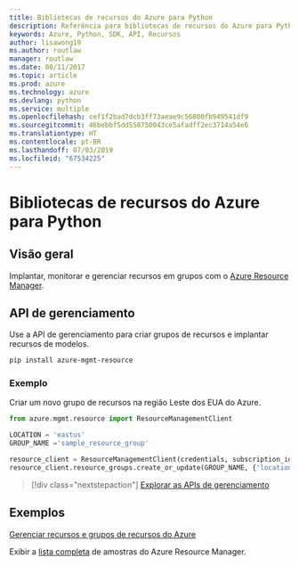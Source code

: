 ```yaml
---
title: Bibliotecas de recursos do Azure para Python
description: Referência para bibliotecas de recursos do Azure para Python
keywords: Azure, Python, SDK, API, Recursos
author: lisawong19
ms.author: routlaw
manager: routlaw
ms.date: 08/11/2017
ms.topic: article
ms.prod: azure
ms.technology: azure
ms.devlang: python
ms.service: multiple
ms.openlocfilehash: cef1f2bad7dcb3ff73aeae9c56000fb949541df9
ms.sourcegitcommit: 46bebbf5dd558750043ce5afadff2ec3714a54e6
ms.translationtype: HT
ms.contentlocale: pt-BR
ms.lasthandoff: 07/03/2019
ms.locfileid: "67534225"
---
```

# <a name="azure-resources-libraries-for-python"></a>Bibliotecas de recursos do Azure para Python

## <a name="overview"></a>Visão geral 
Implantar, monitorar e gerenciar recursos em grupos com o [Azure Resource Manager](https://docs.microsoft.com/en-us/azure/azure-resource-manager/resource-group-overview).

## <a name="management-api"></a>API de gerenciamento
Use a API de gerenciamento para criar grupos de recursos e implantar recursos de modelos.

```bash
pip install azure-mgmt-resource
```
### <a name="example"></a>Exemplo 
Criar um novo grupo de recursos na região Leste dos EUA do Azure.

```python
from azure.mgmt.resource import ResourceManagementClient

LOCATION = 'eastus'
GROUP_NAME ='sample_resource_group'

resource_client = ResourceManagementClient(credentials, subscription_id)
resource_client.resource_groups.create_or_update(GROUP_NAME, {'location': LOCATION})
```

> [!div class="nextstepaction"]
> [Explorar as APIs de gerenciamento](/python/api/overview/azure/azure.mgmt.resource)

## <a name="samples"></a>Exemplos
[Gerenciar recursos e grupos de recursos do Azure](https://github.com/Azure-Samples/resource-manager-python-resources-and-groups)

Exibir a [lista completa](https://azure.microsoft.com/resources/samples/?platform=python&term=resource) de amostras do Azure Resource Manager.
